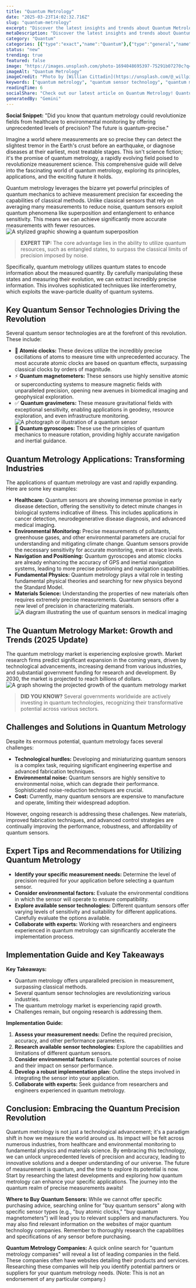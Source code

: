 ```yaml
---
title: "Quantum Metrology"
date: "2025-03-23T14:02:32.716Z"
slug: "quantum-metrology"
excerpt: "Discover the latest insights and trends about Quantum Metrology. This comprehensive guide covers everything you need to know about Quantum Metrology in 2025."
metaDescription: "Discover the latest insights and trends about Quantum Metrology. This comprehensive guide covers everything you need to know about Quantum Metrology in 202..."
category: "Quantum"
categories: [{"type":"exact","name":"Quantum"},{"type":"general","name":"Physics"},{"type":"medium","name":"Precision Measurement"},{"type":"specific","name":"Sensor Technology"},{"type":"niche","name":"Atomic Clocks"}]
status: "new"
trending: true
featured: false
image: "https://images.unsplash.com/photo-1694048695397-75291b07270c?q=85&w=1200&fit=max&fm=webp&auto=compress"
imageAlt: "Quantum Metrology"
imageCredit: "Photo by [Willian Cittadin](https://unsplash.com/@_willpic) on Unsplash"
keywords: ["quantum metrology", "quantum sensor technology", "quantum metrology applications", "precision measurement quantum", "quantum metrology market", "best quantum sensors", "how does quantum metrology work?", "quantum metrology research papers", "buy quantum sensors", "quantum metrology companies"]
readingTime: 6
socialShare: "Check out our latest article on Quantum Metrology! Quantum Metrology #quantum metrology #quantum sensor technology #quantum metrology applications"
generatedBy: "Gemini"
---
```


**Social Snippet:** "Did you know that quantum metrology could revolutionize fields from healthcare to environmental monitoring by offering unprecedented levels of precision? The future is quantum-precise."

Imagine a world where measurements are so precise they can detect the slightest tremor in the Earth's crust before an earthquake, or diagnose diseases at their earliest, most treatable stages.  This isn't science fiction; it's the promise of quantum metrology, a rapidly evolving field poised to revolutionize measurement science.  This comprehensive guide will delve into the fascinating world of quantum metrology, exploring its principles, applications, and the exciting future it holds.



Quantum metrology leverages the bizarre yet powerful principles of quantum mechanics to achieve measurement precision far exceeding the capabilities of classical methods.  Unlike classical sensors that rely on averaging many measurements to reduce noise, quantum sensors exploit quantum phenomena like superposition and entanglement to enhance sensitivity.  This means we can achieve significantly more accurate measurements with fewer resources. ![A stylized graphic showing a quantum superposition](https://images.unsplash.com/photo-1651955784685-f969100bfc25?q=85&w=1200&fit=max&fm=webp&auto=compress)

> **EXPERT TIP:** The core advantage lies in the ability to utilize quantum resources, such as entangled states, to surpass the classical limits of precision imposed by noise.

Specifically, quantum metrology utilizes quantum states to encode information about the measured quantity.  By carefully manipulating these states and measuring their evolution, we can extract incredibly precise information.  This involves sophisticated techniques like interferometry, which exploits the wave-particle duality of quantum systems.

## Key Quantum Sensor Technologies Driving the Revolution

Several quantum sensor technologies are at the forefront of this revolution.  These include:

* 🔑 **Atomic clocks:** These devices utilize the incredibly precise oscillations of atoms to measure time with unprecedented accuracy.  The most accurate atomic clocks are based on quantum effects, surpassing classical clocks by orders of magnitude.
* ⚡ **Quantum magnetometers:** These sensors use highly sensitive atomic or superconducting systems to measure magnetic fields with unparalleled precision, opening new avenues in biomedical imaging and geophysical exploration.
* ✅ **Quantum gravimeters:** These measure gravitational fields with exceptional sensitivity, enabling applications in geodesy, resource exploration, and even infrastructure monitoring.  ![A photograph or illustration of a quantum sensor](https://images.unsplash.com/photo-1638787377553-0547687f3a87?q=85&w=1200&fit=max&fm=webp&auto=compress)
* 💫 **Quantum gyroscopes:**  These use the principles of quantum mechanics to measure rotation, providing highly accurate navigation and inertial guidance.

##  Quantum Metrology Applications: Transforming Industries

The applications of quantum metrology are vast and rapidly expanding.  Here are some key examples:

* **Healthcare:** Quantum sensors are showing immense promise in early disease detection, offering the sensitivity to detect minute changes in biological systems indicative of illness.  This includes applications in cancer detection, neurodegenerative disease diagnosis, and advanced medical imaging.
* **Environmental Monitoring:**  Precise measurements of pollutants, greenhouse gases, and other environmental parameters are crucial for understanding and mitigating climate change. Quantum sensors provide the necessary sensitivity for accurate monitoring, even at trace levels.
* **Navigation and Positioning:** Quantum gyroscopes and atomic clocks are already enhancing the accuracy of GPS and inertial navigation systems, leading to more precise positioning and navigation capabilities.
* **Fundamental Physics:** Quantum metrology plays a vital role in testing fundamental physical theories and searching for new physics beyond the Standard Model.
* **Materials Science:**  Understanding the properties of new materials often requires extremely precise measurements. Quantum sensors offer a new level of precision in characterizing materials. ![A diagram illustrating the use of quantum sensors in medical imaging](https://images.unsplash.com/photo-1694048695397-75291b07270c?q=85&w=1200&fit=max&fm=webp&auto=compress)

##  The Quantum Metrology Market: Growth and Trends (2025 Update)

The quantum metrology market is experiencing explosive growth.  Market research firms predict significant expansion in the coming years, driven by technological advancements, increasing demand from various industries, and substantial government funding for research and development.  By 2030, the market is projected to reach billions of dollars. ![A graph showing the projected growth of the quantum metrology market](https://images.unsplash.com/photo-1662113027842-4e78282f9186?q=85&w=1200&fit=max&fm=webp&auto=compress)

> **DID YOU KNOW?**  Several governments worldwide are actively investing in quantum technologies, recognizing their transformative potential across various sectors.

## Challenges and Solutions in Quantum Metrology

Despite its enormous potential, quantum metrology faces several challenges:

* **Technological hurdles:**  Developing and miniaturizing quantum sensors is a complex task, requiring significant engineering expertise and advanced fabrication techniques.
* **Environmental noise:**  Quantum sensors are highly sensitive to environmental noise, which can degrade their performance.  Sophisticated noise-reduction techniques are crucial.
* **Cost:** Currently, many quantum sensors are expensive to manufacture and operate, limiting their widespread adoption.

However, ongoing research is addressing these challenges.  New materials, improved fabrication techniques, and advanced control strategies are continually improving the performance, robustness, and affordability of quantum sensors.

## Expert Tips and Recommendations for Utilizing Quantum Metrology

* **Identify your specific measurement needs:**  Determine the level of precision required for your application before selecting a quantum sensor.
* **Consider environmental factors:**  Evaluate the environmental conditions in which the sensor will operate to ensure compatibility.
* **Explore available sensor technologies:**  Different quantum sensors offer varying levels of sensitivity and suitability for different applications.  Carefully evaluate the options available.
* **Collaborate with experts:**  Working with researchers and engineers experienced in quantum metrology can significantly accelerate the implementation process.

## Implementation Guide and Key Takeaways

**Key Takeaways:**

* Quantum metrology offers unparalleled precision in measurement, surpassing classical methods.
* Several quantum sensor technologies are revolutionizing various industries.
* The quantum metrology market is experiencing rapid growth.
* Challenges remain, but ongoing research is addressing them.

**Implementation Guide:**

1. **Assess your measurement needs:**  Define the required precision, accuracy, and other performance parameters.
2. **Research available sensor technologies:**  Explore the capabilities and limitations of different quantum sensors.
3. **Consider environmental factors:**  Evaluate potential sources of noise and their impact on sensor performance.
4. **Develop a robust implementation plan:**  Outline the steps involved in integrating the sensor into your application.
5. **Collaborate with experts:**  Seek guidance from researchers and engineers experienced in quantum metrology.

## Conclusion:  Embracing the Quantum Precision Revolution

Quantum metrology is not just a technological advancement; it's a paradigm shift in how we measure the world around us.  Its impact will be felt across numerous industries, from healthcare and environmental monitoring to fundamental physics and materials science.  By embracing this technology, we can unlock unprecedented levels of precision and accuracy, leading to innovative solutions and a deeper understanding of our universe.  The future of measurement is quantum, and the time to explore its potential is now.  Start by researching the latest developments and exploring how quantum metrology can enhance your specific applications.  The journey into the quantum realm of precise measurements awaits!

**Where to Buy Quantum Sensors:**  While we cannot offer specific purchasing advice, searching online for "buy quantum sensors" along with specific sensor types (e.g., "buy atomic clocks," "buy quantum magnetometers") will lead you to relevant suppliers and manufacturers.  You may also find relevant information on the websites of major quantum technology companies.  Remember to thoroughly research the capabilities and specifications of any sensor before purchasing.

**Quantum Metrology Companies:**  A quick online search for "quantum metrology companies" will reveal a list of leading companies in the field.  These companies often have websites detailing their products and services.  Researching these companies will help you identify potential partners or suppliers for your quantum metrology needs.  (Note: This is not an endorsement of any particular company.)
